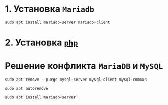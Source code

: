 # 1. Установка `Mariadb`
```
sudo apt install mariadb-server mariadb-client
```
# 2. Установка [`php`](https://github.com/Z0DEN/Docker-server/blob/36ec5d6f81312809a421afcd74b1c36ce780d2f8/PHP/Install.md)
# Решение конфликта `MariaDB` и `MySQL`
```
sudo apt remove --purge mysql-server mysql-client mysql-common
```
```
sudo apt autoremove
```
```
sudo apt install mariadb-server
```